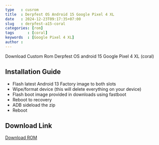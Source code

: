 ```yaml
---
type   : cusrom
title  : Derpfest OS Android 15 Google Pixel 4 XL
date   : 2024-12-23T09:17:35+07:00
slug   : derpfest-a15-coral
categories: [rom]
tags      : [coral]
keywords  : [Google Pixel 4 XL]
author :
---
```


Download Custom Rom Derpfest OS android 15 Google Pixel 4 XL (coral)

## Installation Guide
- Flash latest Android 13 Factory image to both slots
- Wipe/format device (this will delete everything on your device)
- Flash boot image provided in downloads using fastboot
- Reboot to recovery
- ADB sideload the zip
- Reboot

## Download Link
[Download ROM](https://sourceforge.net/projects/black-lu-rom/files/Derpfest/coral/)
